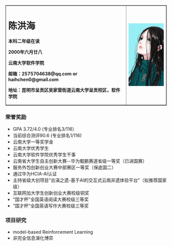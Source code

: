 <table border="1">
  <tr>
    <td width="75%">
      <h1>陈洪海</h1>
      <p><b>本科二年级在读</b></p>
      <p><b>2000年六月廿八</b></p>
      <p><b>云南大学软件学院</b></p>
      <p><b>邮箱：2575704638@qq.com or haihchen0@gmail.com</b></p>
      <p><b>地址：昆明市呈贡区吴家营街道云南大学呈贡校区，软件学院</b></p>
    </td>
    <td width="25%">
      <img src="https://github.com/Codetroubler/haihchen0.github.com/blob/master/%E5%AE%9D%E5%84%BF%E5%A7%90.jpg" width="100%">    
    </td>
  </tr>
</table>

### 荣誉奖励
- GPA 3.72/4.0 (专业排名3/116）
- 当前综合测评90.6 (专业排名1/116)
- 云南大学一等奖学金
- 云南大学优秀学生
- 云南大学软件学院优秀学生干事
- 云南省大学生自主创新大赛--华为鲲鹏赛道省级一等奖（已进国赛）
- 服务外包创新创业大赛中部赛区一等奖（保底国二）
- 通过华为HCIA-AI认证
- 主持省级大创项目“古滇之遗-基于AI的交互式云南非遗体验平台”（拟推荐国家级）
- 互联网加大学生创新创业大赛校级铜奖
- “国才杯”全国英语阅读大赛校级三等奖
- “国才杯”全国英语写作大赛校级三等奖

### 项目研究
- model-based Reinforcement Learning
- 非完全信息演化博弈
